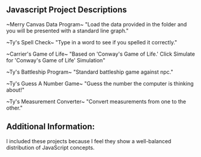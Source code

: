 ## Javascript Project Descriptions

<p>~Merry Canvas Data Program~
"Load the data provided in the folder and you will be presented with a standard line graph."</p>

<p>~Ty's Spell Check~
"Type in a word to see if you spelled it correctly."</p>

<p>~Carrier's Game of Life~
"Based on 'Conway's Game of Life.' Click Simulate for 'Conway's Game of Life' Simulation"</p>

<p>~Ty's Battleship Program~
"Standard battleship game against npc."</p>

<p>~Ty's Guess A Number Game~
"Guess the number the computer is thinking about!"</p>

<p>~Ty's Measurement Converter~
"Convert measurements from one to the other."</p>

## Additional Information:

I included these projects because I feel they show a well-balanced distribution of JavaScript concepts.
